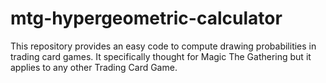 # mtg-hypergeometric-calculator
This repository provides an easy code to compute drawing probabilities in trading card games. It specifically thought for Magic The Gathering but it applies to any other Trading Card Game.
